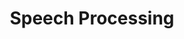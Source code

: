 ---
word: "true"

title: "Speech Processing"

categories: ['']

tags: ['Speech', 'Processing']

arwords: 'معالجة الكلام المنطوق'

arexps: []

enwords: ['Speech Processing']

enexps: []

arlexicons: 'ع'

enlexicons: 'S'

authors: ['Ruqayya Roshdy']

translators: ['']

citations: 'مقدمة في حوسبة اللغة العربية'

sources: 'مركز الملك عبدالله بن عبدالعزيز الدولي لخدمة اللغة العربية'

slug: ""
---